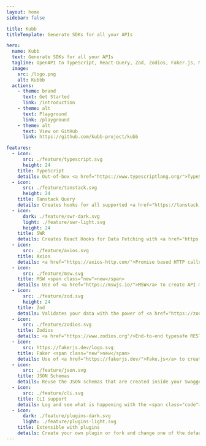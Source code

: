 ```yaml
---
layout: home
sidebar: false

title: Kubb
titleTemplate: Generate SDKs for all your APIs

hero:
  name: Kubb
  text: Generate SDKs for all your APIs
  tagline: OpenAPI to TypeScript, React-Query, Zod, Zodios, Faker.js, MSW and Axios. 
  image:
    src: /logo.png
    alt: Kubbb
  actions:
    - theme: brand
      text: Get Started
      link: /introduction
    - theme: alt
      text: Playground
      link: /playground
    - theme: alt
      text: View on GitHub
      link: https://github.com/kubb-project/kubb

features:
  - icon: 
      src: ./feature/typescript.svg
      height: 24
    title: TypeScript
    details: Out-of-box <a href="https://www.typescriptlang.org/">TypeScript</a> (with JSDoc) support.
  - icon: 
      src: ./feature/tanstack.svg
      height: 24
    title: Tanstack Query
    details: Creates hooks for all supported <a href="https://tanstack.com/query/latest">Tanstack-Query</a> frameworks (React, Solid, Svelte, Vue).
  - icon: 
      dark: ./feature/swr-dark.svg
      light: ./feature/swr-light.svg
      height: 24
    title: SWR
    details: Creates React Hooks for Data Fetching with <a href="https://swr.vercel.app/">SWR</a>.
  - icon: 
      src: ./feature/axios.svg
    title: Axios
    details: <a href="https://axios-http.com/">Promise based HTTP calls</a> with a custom Client to set baseURL, headers, ... options.
  - icon: 
      src: ./feature/msw.svg
    title: MSW <span class="new">new</span>
    details: Use of <a href="https://mswjs.io/">MSW</a> to create API mocks based on faker data.
  - icon: 
      src: ./feature/zod.svg
      height: 24
    title: Zod
    details: Validates your data with the power of <a href="https://zod.dev/">Zod</a> schemas.
  - icon: 
      src: ./feature/zodios.svg
    title: Zodios
    details: <a href="https://www.zodios.org"/>End-to-end typesafe REST API toolbox</a> created based on our <a href="https://zod.dev/">Zod</a> plugin.
  - icon: 
      src: https://fakerjs.dev/logo.svg
    title: Faker <span class="new">new</span>
    details: Use of <a href="https://fakerjs.dev/">Fake.js</a> to create mock data that can be used to create fake API calls.
  - icon: 
      src: ./feature/json.svg
    title: JSON Schemas
    details: Reuse the JSON schemas that are created inside your Swagger/OpenAPI file.
  - icon: 
      src: ./feature/cli.svg
    title: CLI support
    details: Log and see what is happening with the <span class="code">Kubb</span> CLI command.
  - icon: 
      dark: ./feature/plugins-dark.svg
      light: ./feature/plugins-light.svg
    title: Extensible with plugins
    details: Create your own plugin or fork and change one of the default plugins with your own flavour without the need of forking the full project.
---
```

